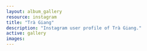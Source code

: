 ```yaml
---
layout: album_gallery
resource: instagram
title: "Trà Giang"
description: "Instagram user profile of Trà Giang."
active: gallery
images:
---
```

